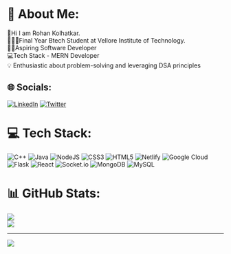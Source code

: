 # 💫 About Me:
👋Hi I am Rohan Kolhatkar.<br>🧑🏻‍🎓Final Year Btech Student at Vellore Institute of Technology.<br>🧑‍💻Aspiring Software Developer<br>💻Tech Stack - MERN Developer<br>💡 Enthusiastic about problem-solving and leveraging DSA principles<br>


## 🌐 Socials:
[![LinkedIn](https://img.shields.io/badge/LinkedIn-%230077B5.svg?logo=linkedin&logoColor=white)](https://linkedin.com/in/https://www.linkedin.com/in/rohan-kolhatkar/) [![Twitter](https://img.shields.io/badge/Twitter-%231DA1F2.svg?logo=Twitter&logoColor=white)](https://twitter.com/https://twitter.com/Rohan71775198) 

# 💻 Tech Stack:
![C++](https://img.shields.io/badge/c++-%2300599C.svg?style=for-the-badge&logo=c%2B%2B&logoColor=white) ![Java](https://img.shields.io/badge/java-%23ED8B00.svg?style=for-the-badge&logo=java&logoColor=white) ![NodeJS](https://img.shields.io/badge/node.js-6DA55F?style=for-the-badge&logo=node.js&logoColor=white) ![CSS3](https://img.shields.io/badge/css3-%231572B6.svg?style=for-the-badge&logo=css3&logoColor=white) ![HTML5](https://img.shields.io/badge/html5-%23E34F26.svg?style=for-the-badge&logo=html5&logoColor=white) ![Netlify](https://img.shields.io/badge/netlify-%23000000.svg?style=for-the-badge&logo=netlify&logoColor=#00C7B7) ![Google Cloud](https://img.shields.io/badge/Google%20Cloud-%234285F4.svg?style=for-the-badge&logo=google-cloud&logoColor=white) ![Flask](https://img.shields.io/badge/flask-%23000.svg?style=for-the-badge&logo=flask&logoColor=white) ![React](https://img.shields.io/badge/react-%2320232a.svg?style=for-the-badge&logo=react&logoColor=%2361DAFB) ![Socket.io](https://img.shields.io/badge/Socket.io-black?style=for-the-badge&logo=socket.io&badgeColor=010101) ![MongoDB](https://img.shields.io/badge/MongoDB-%234ea94b.svg?style=for-the-badge&logo=mongodb&logoColor=white) ![MySQL](https://img.shields.io/badge/mysql-%2300f.svg?style=for-the-badge&logo=mysql&logoColor=white)
# 📊 GitHub Stats:
<!-- ![](https://github-readme-stats.vercel.app/api?username=RohanKolhatkar&theme=highcontrast&hide_border=false&include_all_commits=true&count_private=true)<br/> -->
![](https://github-readme-streak-stats.herokuapp.com/?user=RohanKolhatkar&theme=highcontrast&hide_border=false)<br/>
![](https://github-readme-stats.vercel.app/api/top-langs/?username=RohanKolhatkar&theme=highcontrast&hide_border=false&include_all_commits=true&count_private=true&layout=compact)
<!-- 
### 🔝 Top Contributed Repo
![](https://github-contributor-stats.vercel.app/api?username=RohanKolhatkar&limit=5&theme=dark&combine_all_yearly_contributions=true)
 -->
---
[![](https://visitcount.itsvg.in/api?id=RohanKolhatkar&icon=0&color=0)](https://visitcount.itsvg.in)

<!-- Proudly created with GPRM ( https://gprm.itsvg.in ) -->
